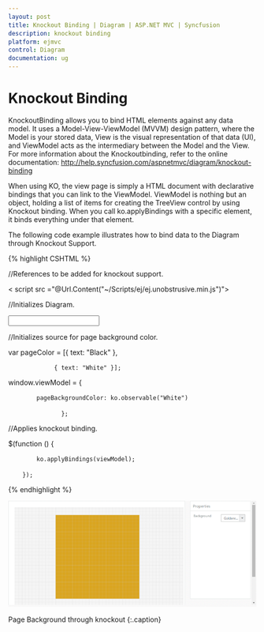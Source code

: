 ```yaml
---
layout: post
title: Knockout Binding | Diagram | ASP.NET MVC | Syncfusion
description: knockout binding
platform: ejmvc
control: Diagram
documentation: ug
---
```


# Knockout Binding

KnockoutBinding allows you to bind HTML elements against any data model. It uses a Model-View-ViewModel (MVVM) design pattern, where the Model is your stored data, View is the visual representation of that data (UI), and ViewModel acts as the intermediary between the Model and the View. For more information about the Knockoutbinding, refer to the online documentation: <http://help.syncfusion.com/aspnetmvc/diagram/knockout-binding>

When using KO, the view page is simply a HTML document with declarative bindings that you can link to the ViewModel. ViewModel is nothing but an object, holding a list of items for creating the TreeView control by using Knockout binding. When you call ko.applyBindings with a specific element, it binds everything under that element.

The following code example illustrates how to bind data to the Diagram through Knockout Support.



{% highlight CSHTML %}

//References to be added for knockout support. 



<script src="@Url.Content("~/Scripts/knockout-min.js")"

<script src =@Url.Content(\"~/Scripts/ej/ej.unobtrusive.min.js\")" ></script>

< script src ="@Url.Content("~/Scripts/ej/ej.unobstrusive.min.js")"></script>

<script src="@Url.Content("~/Scripts/ej/ej.widget.ko.min.js")"></script>



//Initializes Diagram.

<div id="diagram" data-bind="ejDiagram: ({

    height: '500px', width: '700px',

    backgroundColor: 'whitesmoke',

    pageSettings: {

        pageBackgroundColor: pageBackgroundColor,

        pageWidth: 500,

        pageHeight: 500

    }

})";

</div>

<div>

<input id="Text1" data-bind="ejDropDownList:{ dataSource: pageColor, value: pageBackgroundColor, width: '100px'}">

</div>



//Initializes source for page background color.

var pageColor = [{ text: "Black" },

                 { text: "White" }];

window.viewModel = {

            pageBackgroundColor: ko.observable("White")

                   };

//Applies knockout binding.



$(function () {

            ko.applyBindings(viewModel);

        });



{% endhighlight %}



![](Knockout-Binding_images/Knockout-Binding_img1.png)

Page Background through knockout
{:.caption}
